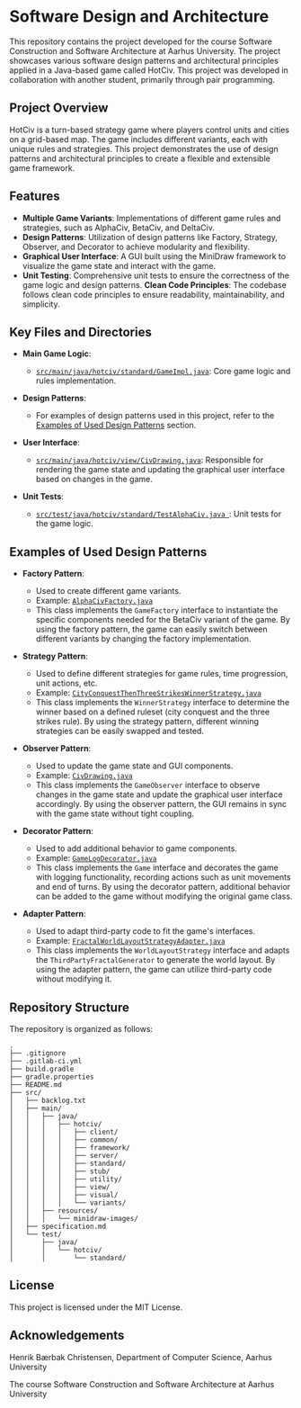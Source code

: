 # Software Design and Architecture
This repository contains the project developed for the course Software Construction and Software Architecture at Aarhus University. The project showcases various software design patterns and architectural principles applied in a Java-based game called HotCiv. This project was developed in collaboration with another student, primarily through pair programming.

## Project Overview
HotCiv is a turn-based strategy game where players control units and cities on a grid-based map. The game includes different variants, each with unique rules and strategies. This project demonstrates the use of design patterns and architectural principles to create a flexible and extensible game framework.

## Features
- **Multiple Game Variants**: Implementations of different game rules and strategies, such as AlphaCiv, BetaCiv, and DeltaCiv.
- **Design Patterns**: Utilization of design patterns like Factory, Strategy, Observer, and Decorator to achieve modularity and flexibility.
- **Graphical User Interface**: A GUI built using the MiniDraw framework to visualize the game state and interact with the game.
- **Unit Testing**: Comprehensive unit tests to ensure the correctness of the game logic and design patterns.
**Clean Code Principles**: The codebase follows clean code principles to ensure readability, maintainability, and simplicity.
## Key Files and Directories

- **Main Game Logic**:
  - [`src/main/java/hotciv/standard/GameImpl.java`](src/main/java/hotciv/standard/GameImpl.java): Core game logic and rules implementation.

- **Design Patterns**:
  - For examples of design patterns used in this project, refer to the [Examples of Used Design Patterns](#examples-of-used-design-patterns) section.

- **User Interface**:
  - [`src/main/java/hotciv/view/CivDrawing.java`](src/main/java/hotciv/view/CivDrawing.java): Responsible for rendering the game state and updating the graphical user interface based on changes in the game.

- **Unit Tests**:
  - [`src/test/java/hotciv/standard/TestAlphaCiv.java `](src/test/java/hotciv/standard/TestAlphaCiv.java): Unit tests for the game logic.

## Examples of Used Design Patterns

- **Factory Pattern**:
  - Used to create different game variants.
  - Example: [`AlphaCivFactory.java`](src/main/java/hotciv/standard/variants/factories/AlphaCivFactory.java)
  - This class implements the `GameFactory` interface to instantiate the specific components needed for the BetaCiv variant of the game. By using the factory pattern, the game can easily switch between different variants by changing the factory implementation.

- **Strategy Pattern**:
  - Used to define different strategies for game rules, time progression, unit actions, etc.
  - Example: [`CityConquestThenThreeStrikesWinnerStrategy.java`](src/main/java/hotciv/standard/variants/strategies/CityConquestThenThreeStrikesWinnerStrategy.java)
  - This class implements the `WinnerStrategy` interface to determine the winner based on a defined ruleset (city conquest and the three strikes rule). By using the strategy pattern, different winning strategies can be easily swapped and tested.

- **Observer Pattern**:
  - Used to update the game state and GUI components.
  - Example: [`CivDrawing.java`](src/main/java/hotciv/view/CivDrawing.java)
  - This class implements the `GameObserver` interface to observe changes in the game state and update the graphical user interface accordingly. By using the observer pattern, the GUI remains in sync with the game state without tight coupling.

- **Decorator Pattern**:
  - Used to add additional behavior to game components.
  - Example: [`GameLogDecorator.java`](src/main/java/hotciv/standard/variants/GameLogDecorator.java)
  - This class implements the `Game` interface and decorates the game with logging functionality, recording actions such as unit movements and end of turns. By using the decorator pattern, additional behavior can be added to the game without modifying the original game class.

- **Adapter Pattern**:
  - Used to adapt third-party code to fit the game's interfaces.
  - Example: [`FractalWorldLayoutStrategyAdapter.java`](src/main/java/hotciv/standard/variants/FractalWorldLayoutStrategyAdapter.java)
  - This class implements the `WorldLayoutStrategy` interface and adapts the `ThirdPartyFractalGenerator` to generate the world layout. By using the adapter pattern, the game can utilize third-party code without modifying it.

## Repository Structure
The repository is organized as follows:

```
.
├── .gitignore
├── .gitlab-ci.yml
├── build.gradle
├── gradle.properties
├── README.md
├── src/
│   ├── backlog.txt
│   ├── main/
│   │   ├── java/
│   │   │   ├── hotciv/
│   │   │   │   ├── client/
│   │   │   │   ├── common/
│   │   │   │   ├── framework/
│   │   │   │   ├── server/
│   │   │   │   ├── standard/
│   │   │   │   ├── stub/
│   │   │   │   ├── utility/
│   │   │   │   ├── view/
│   │   │   │   ├── visual/
│   │   │   │   └── variants/
│   │   ├── resources/
│   │   │   └── minidraw-images/
│   ├── specification.md
│   └── test/
│       ├── java/
│       │   └── hotciv/
│       │       └── standard/
```

## License
This project is licensed under the MIT License.

## Acknowledgements
Henrik Bærbak Christensen, Department of Computer Science, Aarhus University

The course Software Construction and Software Architecture at Aarhus University
